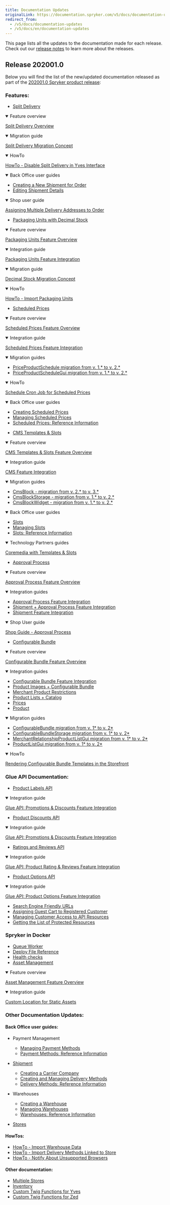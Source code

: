 ```yaml
---
title: Documentation Updates
originalLink: https://documentation.spryker.com/v5/docs/documentation-updates
redirect_from:
  - /v5/docs/documentation-updates
  - /v5/docs/en/documentation-updates
---
```


This page lists all the updates to the documentation made for each release.
Check out our [release notes](https://documentation.spryker.com/docs/en/release-notes) to learn more about the releases.

## Release 202001.0
Below you will find the list of the new/updated documentation released as part of the [202001.0 Spryker product release](https://documentation.spryker.com/docs/en/release-notes-2020010):

### Features:

* [Split Delivery](https://documentation.spryker.com/docs/en/split-delivery)

<details open>
<summary>Feature overview</summary>
    
[Split Delivery Overview](https://documentation.spryker.com/docs/en/split-delivery-overview)
    
</details>

<details open>
<summary>Migration guide</summary>
    
[Split Delivery Migration Concept](https://documentation.spryker.com/docs/en/split-delivery-concept) 
    
    
</details>
<details open>
<summary>HowTo</summary>
    

[HowTo - Disable Split Delivery in Yves Interface](https://documentation.spryker.com/docs/en/ht-disable-split-delivery-in-yves-interface) 

      
</details>

<details open>
<summary>Back Office user guides</summary>
    

* [Creating a New Shipment for Order](https://documentation.spryker.com/docs/en/managing-order-shipments#creating-a-new-shipment-for-order) 
* [Editing Shipment Details](https://documentation.spryker.com/docs/en/managing-order-shipments#editing-shipment-details) 
      
</details>
<details open>
<summary>Shop user guide</summary>
  

[Assigning Multiple Delivery Addresses to Order](https://documentation.spryker.com/docs/en/managing-order-shipments#creating-a-new-shipment-for-order) 

    
</details>

* [Packaging Units with Decimal Stock](https://documentation.spryker.com/docs/en/packaging-units-202001) 

<details open>
<summary>Feature overview</summary>
    
[Packaging Units Feature Overview](https://documentation.spryker.com/docs/en/packaging-units-overview) 
    
</details>

<details open>
<summary>Integration guide</summary>
    
[Packaging Units Feature Integration](https://documentation.spryker.com/docs/en/product-packaging-unit-feature-integration) 
    
</details>

<details open>
<summary>Migration  guide</summary>
    
[Decimal Stock Migration Concept](https://documentation.spryker.com/docs/en/decimal-stock-concept) 
    
 </details>
 
 <details open>
<summary>HowTo</summary>
    
[HowTo - Import Packaging Units](https://documentation.spryker.com/docs/en/howto-import-packaging-units) 
    
 </details>


* [Scheduled Prices](https://documentation.spryker.com/docs/en/scheduled-prices-201907) 
<details open>
<summary>Feature overview</summary>
    
[Scheduled Prices Feature Overview](https://documentation.spryker.com/docs/en/scheduled-prices-feature-overview-201907) 
    
</details>
<details open>
<summary>Integration guide</summary>
    
[Scheduled Prices Feature Integration](https://documentation.spryker.com/docs/en/scheduled-prices-feature-integration-202001) 
    
</details>
<details open>
<summary>Migration guides</summary>
    
* [PriceProductSchedule migration from v. 1.* to v. 2.*](https://documentation.spryker.com/docs/en/mg-price-product-schedule)
* [PriceProductScheduleGui migration from v. 1.* to v. 2.*](https://documentation.spryker.com/docs/en/mg-price-product-schedule-gui)
    
</details>
<details open>
<summary>HowTo</summary>
    
[Schedule Cron Job for Scheduled Prices](https://documentation.spryker.com/docs/en/ht-schedule-cron-job-for-scheduled-prices-201907)
    
</details>

<details open>
<summary>Back Office user guides</summary>
    
* [Creating Scheduled Prices](https://documentation.spryker.com/docs/en/creating-scheduled-prices-201907)
* [Managing Scheduled Prices](https://documentation.spryker.com/docs/en/managing-scheduled-prices)
* [Scheduled Prices: Reference Information](https://documentation.spryker.com/docs/en/scheduled-prices-reference-information)   
    
</details>

* [CMS Templates & Slots](https://documentation.spryker.com/docs/en/templates-slots)

<details open>
<summary>Feature overview</summary>
    
[CMS Templates & Slots Feature Overview](https://documentation.spryker.com/docs/en/templates-slots-feature-overview )
    
</details>

<details open>
<summary>Integration guide</summary>
    
[CMS Feature Integration](https://documentation.spryker.com/docs/en/cms-feature-integration-guide )
    
</details>

<details open>
<summary>Migration guides</summary>
    

* [CmsBlock - migration from v. 2.* to v. 3.*](https://documentation.spryker.com/docs/en/mg-cms-block#upgrading-from-version-2---to-version-3--)
* [CmsBlockStorage - migration from v. 1.* to v. 2.*](https://documentation.spryker.com/docs/en/migration-guide-cmsblockstorage )
* [CmsBlockWidget - migration from v. 1.* to v. 2.*](https://documentation.spryker.com/docs/en/migration-guide-cmsblockwidget )

   
</details>

<details open>
<summary>Back Office user guides</summary>
    
* [Slots](https://documentation.spryker.com/docs/en/slots) 
* [Managing Slots](https://documentation.spryker.com/docs/en/managing-slots)
* [Slots: Reference Information](https://documentation.spryker.com/docs/en/slots-reference-information)
         
</details>

<details open>
<summary>Technology Partners guides</summary>
    
[Coremedia with Templates & Slots](https://documentation.spryker.com/docs/en/coremedia-with-templates-slots)

         
</details>

* [Approval Process](https://documentation.spryker.com/docs/en/approval-process-202001 )

<details open>
<summary>Feature overview</summary>
    
[Approval Process Feature Overview](https://documentation.spryker.com/docs/en/approval-process) 
    
</details>

<details open>
<summary>Integration guides</summary>
    
* [Approval Process Feature Integration](https://documentation.spryker.com/docs/en/approval-process-feature-integration)
* [Shipment + Approval Process Feature Integration](https://documentation.spryker.com/docs/en/shipment-approval-process-feature-integration)
* [Shipment Feature Integration](https://documentation.spryker.com/docs/en/shipment-feature-integration)

</details>

<details open>
<summary>Shop User guide</summary>
    
[Shop Guide - Approval Process](https://documentation.spryker.com/docs/en/approval-process-shop-guide)

    
</details>

* [Configurable Bundle](https://documentation.spryker.com/docs/en/configurable-bundle)

<details open>
<summary>Feature overview</summary>
    
[Configurable Bundle Feature Overview](https://documentation.spryker.com/docs/en/configurable-bundle-feature-overview)
    
</details>

<details open>
<summary>Integration guides</summary>
    
* [Configurable Bundle Feature Integration](https://documentation.spryker.com/docs/en/configurable-bundle-feature-integration)
* [Product Images + Configurable Bundle](https://documentation.spryker.com/docs/en/product-images-configurable-bundle-feature-integration)
* [Merchant Product Restrictions](https://documentation.spryker.com/docs/en/merchant-product-restrictions-feature-integration) 
* [Product Lists + Catalog](https://documentation.spryker.com/docs/en/product-lists-catalog-feature-integration)
* [Prices](https://documentation.spryker.com/docs/en/prices-feature-integration-201907)
* [Product](https://documentation.spryker.com/docs/en/product-feature-integration-201903)
    
    
</details>

<details open>
<summary>Migration guides</summary>
    
* [ConfigurableBundle migration from v. 1* to v. 2*](https://documentation.spryker.com/docs/en/migration-guide-configurablebundle)
* [ConfigurableBundleStorage migration from v. 1* to v. 2*](https://documentation.spryker.com/docs/en/migration-guide-configurablebundlestorage)
* [MerchantRelationshipProductListGui migration from v. 1* to v. 2*](https://documentation.spryker.com/docs/en/migration-guide-merchantrelationshipproductlistgui)
* [ProductListGui migration from v. 1* to v. 2*](https://documentation.spryker.com/docs/en/migration-guide-product-list-gui)
    
</details>
<details open>
<summary>HowTo</summary>
    
[Rendering Configurable Bundle Templates in the Storefront](https://documentation.spryker.com/docs/en/howto-rendering-configurable-bundles-in-the-storefront)
    
</details>

### Glue API Documentation:

* [Product Labels API](https://documentation.spryker.com/docs/en/accessing-product-labels)

<details open>
<summary>Integration guide</summary>
    
[Glue API: Promotions & Discounts Feature Integration](https://documentation.spryker.com/docs/en/glue-promotions-discounts-feature-integration)
    
</details>

* [Product Discounts API](https://documentation.spryker.com/docs/en/discounts-and-promotions)

<details open>
<summary>Integration guide</summary>
    
[Glue API: Promotions & Discounts Feature Integration](https://documentation.spryker.com/docs/en/glue-promotions-discounts-feature-integration)
    
</details>


   
</details>

* [Ratings and Reviews API](https://documentation.spryker.com/docs/en/retrieving-ratings-and-reviews)

<details open>
<summary>Integration guide</summary>
    
[Glue API: Product Rating & Reviews Feature Integration](https://documentation.spryker.com/docs/en/glue-api-product-rating-reviews-feature-integration)
    
</details>


* [Product Options API](https://documentation.spryker.com/docs/en/retrieving-and-applying-product-options)

<details open>
<summary>Integration guide</summary>
    
[Glue API: Product Options Feature Integration](https://documentation.spryker.com/docs/en/glue-product-options-feature-integration)

</details>

* [Search Engine Friendly URLs](https://documentation.spryker.com/docs/en/using-search-engine-friendly-urls)
* [Assigning Guest Cart to Registered Customer](https://documentation.spryker.com/docs/en/managing-guest-carts#assigning-guest-cart-to-registered-customer)
* [Managing Customer Access to API Resources](https://documentation.spryker.com/docs/en/managing-customer-access-to-api-resources)
* [Getting the List of Protected Resources](https://documentation.spryker.com/docs/en/getting-the-list-of-protected-resources)


### Spryker in Docker
* [Queue Worker](https://documentation.spryker.com/docs/en/t-handling-data-publish-and-sync-scos#7--queue)
* [Deploy File Reference](https://documentation.spryker.com/docs/en/deploy-file-reference-version-1-201907#deploy-file-reference---1-0)
* [Health checks](https://documentation.spryker.com/docs/en/health-checks)
* [Asset Management](https://documentation.spryker.com/docs/en/asset-management)
<details open>
<summary>Feature overview</summary>
    
[Asset Management Feature Overview](https://documentation.spryker.com/docs/en/asset-management-feature-overview)

</details>

<details open>
<summary>Integration guide</summary>
    
[Custom Location for Static Assets](https://documentation.spryker.com/docs/en/custom-location-for-static-assets)

</details>


### Other Documentation Updates:

#### Back Office user guides:

* Payment Management
    * [Managing Payment Methods](https://documentation.spryker.com/docs/en/managing-payment-methods)
    * [Payment Methods: Reference Information](https://documentation.spryker.com/docs/en/payment-methods-reference-information)
* [Shipment](https://documentation.spryker.com/docs/en/shipment-management)

    * [Creating a Carrier Company](https://documentation.spryker.com/docs/en/creating-a-carrier-company)
    * [Creating and Managing Delivery Methods](https://documentation.spryker.com/docs/en/creating-and-managing-shipment-methods)
    * [Delivery Methods: Reference Information](https://documentation.spryker.com/docs/en/delivery-methods-reference-information )
 * Warehouses
    * [Creating a Warehouse](https://documentation.spryker.com/docs/en/creating-a-warehouse)
    * [Managing Warehouses](https://documentation.spryker.com/docs/en/managing-warehouses)
    * [Warehouses: Reference Information](https://documentation.spryker.com/docs/en/warehouses-reference-information)
 * [Stores](https://documentation.spryker.com/docs/en/stores-reference-information-201911)

#### HowTos:

* [HowTo - Import Warehouse Data](https://documentation.spryker.com/docs/en/ht-import-warehouse-data )
* [HowTo - Import Delivery Methods Linked to Store](https://documentation.spryker.com/docs/en/ht-import-delivery-methods-linked-to-store )
* [HowTo - Notify About Unsupported Browsers](https://documentation.spryker.com/docs/en/howto-notify-about-unsupported-browsers)

#### Other documentation:
* [Multiple Stores](https://documentation.spryker.com/docs/en/multiple-stores)
* [Inventory](https://documentation.spryker.com/docs/en/about-inventory)
* [Custom Twig Functions for Yves](https://documentation.spryker.com/docs/en/custom-twig-functions-for-yves)
* [Custom Twig Functions for Zed](https://documentation.spryker.com/docs/en/custom-twig-functions-for-zed )


